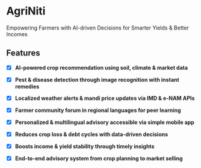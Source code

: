 # AgriNiti
Empowering Farmers with AI-driven Decisions for Smarter Yields &amp; Better Incomes

## Features
- [x] **AI-powered crop recommendation using soil, climate & market data**
- [x] **Pest & disease detection through image recognition with instant remedies**
- [x] **Localized weather alerts & mandi price updates via IMD & e-NAM APIs**
- [x] **Farmer community forum in regional languages for peer learning**
- [x] **Personalized & multilingual advisory accessible via simple mobile app**
- [x] **Reduces crop loss & debt cycles with data-driven decisions**
- [x] **Boosts income & yield stability through timely insights**
- [x] **End-to-end advisory system from crop planning to market selling**

